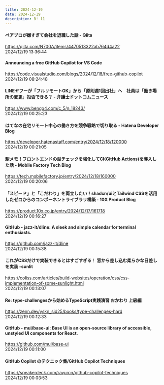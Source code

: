 ```yaml
---
title: 2024-12-19
date: 2024-12-19
description: B! 11
---
```


#### ペアプロが嫌すぎて会社を退職した話 - Qiita
https://qiita.com/N700A/items/4470513322ab764d4a22<br>
2024/12/19 13:36:44<br>


#### Announcing a free GitHub Copilot for VS Code
https://code.visualstudio.com/blogs/2024/12/18/free-github-copilot<br>
2024/12/19 08:24:48<br>


#### LINEヤフーが「フルリモートOK」から「原則週1回出社」へ　社員は「働き場所の変更」拒否できる？ - 弁護士ドットコムニュース
https://www.bengo4.com/c_5/n_18243/<br>
2024/12/19 00:25:23<br>


#### はてなの在宅リモート中心の働き方を競争戦略で切り取る - Hatena Developer Blog
https://developer.hatenastaff.com/entry/2024/12/18/120000<br>
2024/12/19 00:21:05<br>


#### 駅メモ！フロントエンドの型チェックを強化してCI(GitHub Actions)を導入した話 - Mobile Factory Tech Blog
https://tech.mobilefactory.jp/entry/2024/12/18/160000<br>
2024/12/19 00:20:06<br>


#### 「スピード」と「こだわり」を両立したい！shadcn/uiとTailwind CSSを活用したゼロからのコンポーネントライブラリ構築 - 10X Product Blog
https://product.10x.co.jp/entry/2024/12/17/161718<br>
2024/12/19 00:16:27<br>


#### GitHub - jazz-it/dline: A sleek and simple calendar for terminal enthusiasts.
https://github.com/jazz-it/dline<br>
2024/12/19 00:15:38<br>


#### これがCSSだけで実装できるとはすごすぎる！ 窓から差し込む柔らかな日差しを実装 -sunlit
https://coliss.com/articles/build-websites/operation/css/css-implementation-of-some-sunlight.html<br>
2024/12/19 00:13:07<br>


#### Re: type-challengesから始めるTypeScript実践演習 おかわり 上級編
https://zenn.dev/yskn_sid25/books/type-challenges-hard<br>
2024/12/19 00:12:33<br>


#### GitHub - mui/base-ui: Base UI is an open-source library of accessible, unstyled UI components for React.
https://github.com/mui/base-ui<br>
2024/12/19 00:11:00<br>


#### GitHub Copilot のテクニック集/GitHub Copilot Techniques
https://speakerdeck.com/rayuron/github-copilot-techniques<br>
2024/12/19 00:03:53<br>


